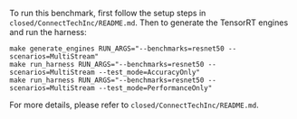 To run this benchmark, first follow the setup steps in `closed/ConnectTechInc/README.md`. Then to generate the TensorRT engines and run the harness:

```
make generate_engines RUN_ARGS="--benchmarks=resnet50 --scenarios=MultiStream"
make run_harness RUN_ARGS="--benchmarks=resnet50 --scenarios=MultiStream --test_mode=AccuracyOnly"
make run_harness RUN_ARGS="--benchmarks=resnet50 --scenarios=MultiStream --test_mode=PerformanceOnly"
```

For more details, please refer to `closed/ConnectTechInc/README.md`.